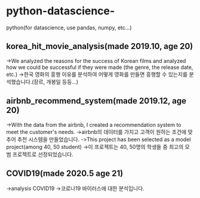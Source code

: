 # python-datascience-
python(for datascience, use pandas, numpy, etc...)

## korea_hit_movie_analysis(made 2019.10, age 20)
->We analyzed the reasons for the success of Korean films and analyzed how we could be successful if they were made (the genre, the release date, etc.)
->한국 영화의 흥행 이유를 분석하여 어떻게 영화를 만들면 흥행할 수 있는지를 분석했습니다.(장르, 개봉일 등등...)

## airbnb_recommend_system(made 2019.12, age 20)
->With the data from the airbnb, I created a recommendation system to meet the customer's needs.
->airbnb의 데이터를 가지고 고객이 원하는 조건에 맞추어 추천 시스템을 만들었습니다.
->This project has been selected as a model project(among 40, 50 student)
->이 프로젝트는 40, 50명의 학생들 중 최고의 모범 프로젝트로 선정되었습니다.

## COVID19(made 2020.5 age 21)
->analysis COVID19
->코로나19 바이러스에 대한 분석입니다.

